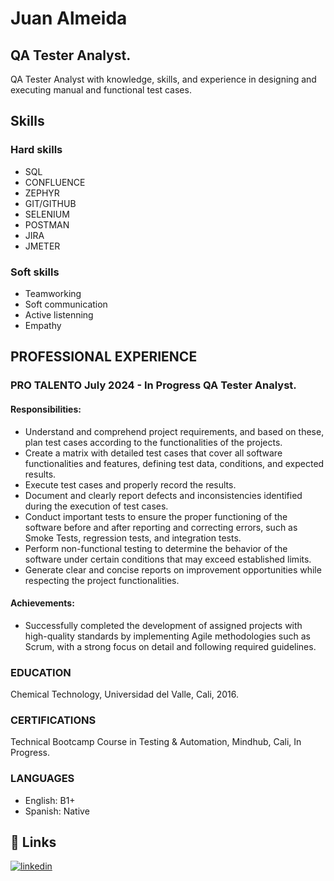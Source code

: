 
# Juan Almeida
## QA Tester Analyst.

QA Tester Analyst with knowledge, skills, and experience in designing and executing manual and functional test cases.

## Skills
### Hard skills

* SQL
* CONFLUENCE
* ZEPHYR
* GIT/GITHUB
* SELENIUM
* POSTMAN
* JIRA
* JMETER

### Soft skills

* Teamworking
* Soft communication 
* Active listenning
* Empathy

## PROFESSIONAL EXPERIENCE
### PRO TALENTO	                 July 2024 - In Progress QA Tester Analyst.

#### Responsibilities:
* Understand and comprehend project requirements, and based on these, plan test cases according to the functionalities of the projects.
* Create a matrix with detailed test cases that cover all software functionalities and features, defining test data, conditions, and expected results.
* Execute test cases and properly record the results.
* Document and clearly report defects and inconsistencies identified during the execution of test cases.
* Conduct important tests to ensure the proper functioning of the software before and after reporting and correcting errors, such as Smoke Tests, regression tests, and integration tests.
* Perform non-functional testing to determine the behavior of the software under certain conditions that may exceed established limits.
* Generate clear and concise reports on improvement opportunities while respecting the project functionalities.
#### Achievements:
* Successfully completed the development of assigned projects with high-quality standards by implementing Agile methodologies such as Scrum, with a strong focus on detail and following required guidelines.
### EDUCATION
Chemical Technology, Universidad del Valle, Cali, 2016.
### CERTIFICATIONS
Technical Bootcamp Course in Testing & Automation, Mindhub, Cali, In Progress.
### LANGUAGES
* English: B1+
* Spanish: Native





## 🔗 Links
[![linkedin](https://img.shields.io/badge/linkedin-0A66C2?style=for-the-badge&logo=linkedin&logoColor=white)](https://www.linkedin.com/in/juan-camilo-almeida-517759329/)
<!--
**QA-Almeida98/QA-Almeida98** is a ✨ _special_ ✨ repository because its `README.md` (this file) appears on your GitHub profile.

Here are some ideas to get you started:

- 🔭 I’m currently working on ...
- 🌱 I’m currently learning ...
- 👯 I’m looking to collaborate on ...
- 🤔 I’m looking for help with ...
- 💬 Ask me about ...
- 📫 How to reach me: ...
- 😄 Pronouns: ...
- ⚡ Fun fact: ...
-->
